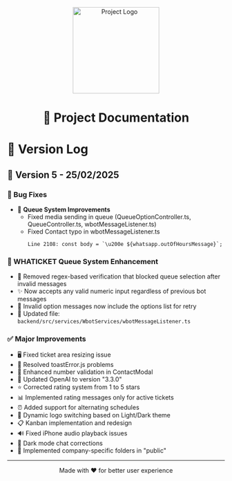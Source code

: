 <div align="center">
  <img src="https://cdn.jsdelivr.net/gh/packtypebot/imagens/logo.webp" alt="Project Logo" width="200">
  <h1>🚀 Project Documentation</h1>
</div>

# 📝 Version Log

## 🌟 Version 5 - 25/02/2025

### 🔧 Bug Fixes

- 🔄 **Queue System Improvements**
  - Fixed media sending in queue (QueueOptionController.ts, QueueController.ts, wbotMessageListener.ts)
  - Fixed Contact typo in wbotMessageListener.ts
    ```
    Line 2108: const body = `\u200e ${whatsapp.outOfHoursMessage}`;
    ```

### 🎯 WHATICKET Queue System Enhancement

- 🔄 Removed regex-based verification that blocked queue selection after invalid messages
- ✨ Now accepts any valid numeric input regardless of previous bot messages
- 📝 Invalid option messages now include the options list for retry
- 📂 Updated file: `backend/src/services/WbotServices/wbotMessageListener.ts`

### ✅ Major Improvements

- 🖥️ Fixed ticket area resizing issue
- 🔔 Resolved toastError.js problems
- 📱 Enhanced number validation in ContactModal
- 🤖 Updated OpenAI to version "3.3.0"
- ⭐ Corrected rating system from 1 to 5 stars
- 📊 Implemented rating messages only for active tickets
- ⏰ Added support for alternating schedules
- 🎨 Dynamic logo switching based on Light/Dark theme
- 📋 Kanban implementation and redesign
- 🔊 Fixed iPhone audio playback issues
- 🌙 Dark mode chat corrections
- 📁 Implemented company-specific folders in "public"

---

<div align="center">
  <p>Made with ❤️ for better user experience</p>
</div>
